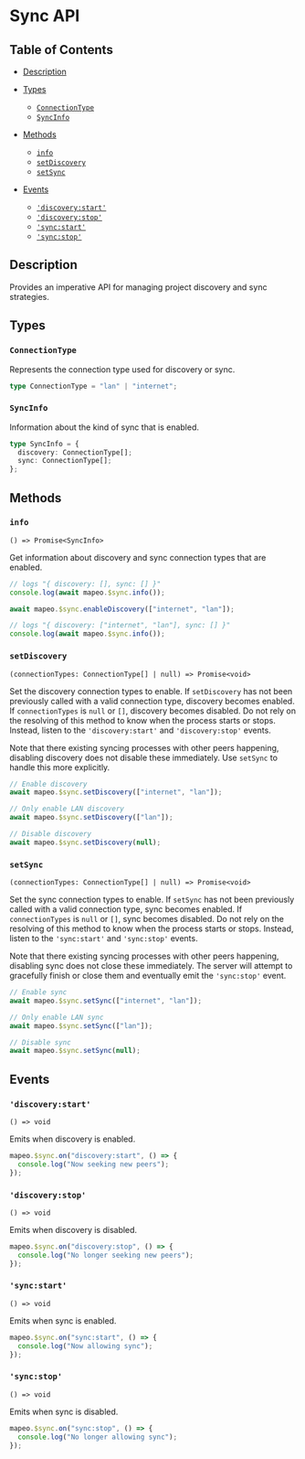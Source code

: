 # Sync API

## Table of Contents

- [Description](#description)

- [Types](#types)

  - [`ConnectionType`](#connectiontype)
  - [`SyncInfo`](#syncinfo)

- [Methods](#methods)

  - [`info`](#info)
  - [`setDiscovery`](#setdiscovery)
  - [`setSync`](#setsync)

- [Events](#events)

  - [`'discovery:start'`](#discoverystart)
  - [`'discovery:stop'`](#discoverystop)
  - [`'sync:start'`](#syncstart)
  - [`'sync:stop'`](#syncstop)

## Description

Provides an imperative API for managing project discovery and sync strategies.

## Types

### `ConnectionType`

Represents the connection type used for discovery or sync.

```ts
type ConnectionType = "lan" | "internet";
```

### `SyncInfo`

Information about the kind of sync that is enabled.

```ts
type SyncInfo = {
  discovery: ConnectionType[];
  sync: ConnectionType[];
};
```

## Methods

### `info`

`() => Promise<SyncInfo>`

Get information about discovery and sync connection types that are enabled.

```ts
// logs "{ discovery: [], sync: [] }"
console.log(await mapeo.$sync.info());

await mapeo.$sync.enableDiscovery(["internet", "lan"]);

// logs "{ discovery: ["internet", "lan"], sync: [] }"
console.log(await mapeo.$sync.info());
```

### `setDiscovery`

`(connectionTypes: ConnectionType[] | null) => Promise<void>`

Set the discovery connection types to enable. If `setDiscovery` has not been previously called with a valid connection type, discovery becomes enabled. If `connectionTypes` is `null` or `[]`, discovery becomes disabled. Do not rely on the resolving of this method to know when the process starts or stops. Instead, listen to the `'discovery:start'` and `'discovery:stop'` events.

Note that there existing syncing processes with other peers happening, disabling discovery does not disable these immediately. Use `setSync` to handle this more explicitly.

```ts
// Enable discovery
await mapeo.$sync.setDiscovery(["internet", "lan"]);

// Only enable LAN discovery
await mapeo.$sync.setDiscovery(["lan"]);

// Disable discovery
await mapeo.$sync.setDiscovery(null);
```

### `setSync`

`(connectionTypes: ConnectionType[] | null) => Promise<void>`

Set the sync connection types to enable. If `setSync` has not been previously called with a valid connection type, sync becomes enabled. If `connectionTypes` is `null` or `[]`, sync becomes disabled. Do not rely on the resolving of this method to know when the process starts or stops. Instead, listen to the `'sync:start'` and `'sync:stop'` events.

Note that there existing syncing processes with other peers happening, disabling sync does not close these immediately. The server will attempt to gracefully finish or close them and eventually emit the `'sync:stop'` event.

```ts
// Enable sync
await mapeo.$sync.setSync(["internet", "lan"]);

// Only enable LAN sync
await mapeo.$sync.setSync(["lan"]);

// Disable sync
await mapeo.$sync.setSync(null);
```

## Events

### `'discovery:start'`

`() => void`

Emits when discovery is enabled.

```ts
mapeo.$sync.on("discovery:start", () => {
  console.log("Now seeking new peers");
});
```

### `'discovery:stop'`

`() => void`

Emits when discovery is disabled.

```ts
mapeo.$sync.on("discovery:stop", () => {
  console.log("No longer seeking new peers");
});
```

### `'sync:start'`

`() => void`

Emits when sync is enabled.

```ts
mapeo.$sync.on("sync:start", () => {
  console.log("Now allowing sync");
});
```

### `'sync:stop'`

`() => void`

Emits when sync is disabled.

```ts
mapeo.$sync.on("sync:stop", () => {
  console.log("No longer allowing sync");
});
```
